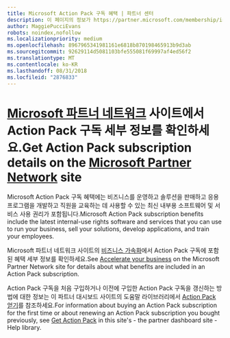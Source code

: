 ```yaml
---
title: Microsoft Action Pack 구독 혜택 | 파트너 센터
description: 이 페이지의 정보가 https://partner.microsoft.com/membership/internal-use-software로 이동했습니다.
author: MaggiePucciEvans
robots: noindex,nofollow
ms.localizationpriority: medium
ms.openlocfilehash: 8967965341981161e6818b870198465913b9d3ab
ms.sourcegitcommit: 92629114d5081103bfe555081f69997af4ed56f2
ms.translationtype: MT
ms.contentlocale: ko-KR
ms.lasthandoff: 08/31/2018
ms.locfileid: "2876833"
---
```

# <a name="get-action-pack-subscription-details-on-the-microsoft-partner-networkhttpspartnermicrosoftcommembershipinternal-use-software-site"></a><span data-ttu-id="f1b4e-103">[Microsoft 파트너 네트워크](https://partner.microsoft.com/membership/internal-use-software) 사이트에서 Action Pack 구독 세부 정보를 확인하세요.</span><span class="sxs-lookup"><span data-stu-id="f1b4e-103">Get Action Pack subscription details on the [Microsoft Partner Network](https://partner.microsoft.com/membership/internal-use-software) site</span></span> 

<span data-ttu-id="f1b4e-104">Microsoft Action Pack 구독 혜택에는 비즈니스를 운영하고 솔루션을 판매하고 응용 프로그램을 개발하고 직원을 교육하는 데 사용할 수 있는 최신 내부용 소프트웨어 및 서비스 사용 권리가 포함됩니다.</span><span class="sxs-lookup"><span data-stu-id="f1b4e-104">Microsoft Action Pack subscription benefits include the latest internal-use rights software and services that you can use to run your business, sell your solutions, develop applications, and train your employees.</span></span>

<span data-ttu-id="f1b4e-105">Microsoft 파트너 네트워크 사이트의 [비즈니스 가속화](https://partner.microsoft.com/membership/internal-use-software)에서 Action Pack 구독에 포함된 혜택 세부 정보를 확인하세요.</span><span class="sxs-lookup"><span data-stu-id="f1b4e-105">See [Accelerate your business](https://partner.microsoft.com/membership/internal-use-software) on the Microsoft Partner Network site for details about what benefits are included in an Action Pack subscription.</span></span>   

<span data-ttu-id="f1b4e-106">Action Pack 구독을 처음 구입하거나 이전에 구입한 Action Pack 구독을 갱신하는 방법에 대한 정보는 이 파트너 대시보드 사이트의 도움말 라이브러리에서 [Action Pack 얻기](mpn-get-action-pack.md)를 참조하세요.</span><span class="sxs-lookup"><span data-stu-id="f1b4e-106">For information about buying an Action Pack subscription for the first time or about renewing an Action Pack subscription you bought previously, see [Get Action Pack](mpn-get-action-pack.md) in this site's - the partner dashboard site - Help library.</span></span>


